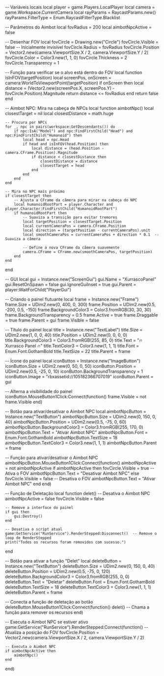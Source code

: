-- Variáveis locais
local player = game.Players.LocalPlayer
local camera = game.Workspace.CurrentCamera
local rayParams = RaycastParams.new()
rayParams.FilterType = Enum.RaycastFilterType.Blacklist

-- Parâmetros do Aimbot
local fovRadius = 200
local aimbotNpcActive = false

-- Desenhar FOV
local fovCircle = Drawing.new("Circle")
fovCircle.Visible = false  -- Inicialmente invisível
fovCircle.Radius = fovRadius
fovCircle.Position = Vector2.new(camera.ViewportSize.X / 2, camera.ViewportSize.Y / 2)
fovCircle.Color = Color3.new(1, 1, 0)
fovCircle.Thickness = 2
fovCircle.Transparency = 1

-- Função para verificar se o alvo está dentro do FOV
local function isInFOV(targetPosition)
    local screenPos, onScreen = camera:WorldToViewportPoint(targetPosition)
    if onScreen then
        local distance = (Vector2.new(screenPos.X, screenPos.Y) - fovCircle.Position).Magnitude
        return distance <= fovRadius
    end
    return false
end

-- Aimbot NPC: Mira na cabeça de NPCs
local function aimbotNpc()
    local closestTarget = nil
    local closestDistance = math.huge

    -- Procura por NPCs
    for _, npc in pairs(workspace:GetDescendants()) do
        if npc:IsA("Model") and npc:FindFirstChild("Head") and npc:FindFirstChild("Humanoid") then
            local head = npc.Head
            if head and isInFOV(head.Position) then
                local distance = (head.Position - camera.CFrame.Position).Magnitude
                if distance < closestDistance then
                    closestDistance = distance
                    closestTarget = head
                end
            end
        end
    end

    -- Mira no NPC mais próximo
    if closestTarget then
        -- Ajusta a CFrame da câmera para mirar na cabeça do NPC
        local humanoidRootPart = player.Character and player.Character:FindFirstChild("HumanoidRootPart")
        if humanoidRootPart then
            -- Suaviza a transição para evitar tremores
            local targetPosition = closestTarget.Position
            local currentCameraPos = camera.CFrame.Position
            local direction = (targetPosition - currentCameraPos).unit
            local smoothCameraPos = currentCameraPos + direction * 0.1  -- Suaviza a câmera

            -- Define a nova CFrame da câmera suavemente
            camera.CFrame = CFrame.new(smoothCameraPos, targetPosition)
        end
    end
end

-- GUI
local gui = Instance.new("ScreenGui")
gui.Name = "XurrascoPanel"
gui.ResetOnSpawn = false
gui.IgnoreGuiInset = true
gui.Parent = player:WaitForChild("PlayerGui")

-- Criando o painel flutuante
local frame = Instance.new("Frame")
frame.Size = UDim2.new(0, 400, 0, 300)
frame.Position = UDim2.new(0.5, -200, 0.5, -150)
frame.BackgroundColor3 = Color3.fromRGB(30, 30, 30)
frame.BackgroundTransparency = 0.5
frame.Active = true
frame.Draggable = true
frame.Parent = gui
frame.Visible = false

-- Título do painel
local title = Instance.new("TextLabel")
title.Size = UDim2.new(1, 0, 0, 40)
title.Position = UDim2.new(0, 0, 0, 0)
title.BackgroundColor3 = Color3.fromRGB(255, 85, 0)
title.Text = "🔥 Xurrasco Panel 🔥"
title.TextColor3 = Color3.new(1, 1, 1)
title.Font = Enum.Font.GothamBold
title.TextSize = 22
title.Parent = frame

-- Ícone do painel
local iconButton = Instance.new("ImageButton")
iconButton.Size = UDim2.new(0, 50, 0, 50)
iconButton.Position = UDim2.new(0.5, -25, 0, 10)
iconButton.BackgroundTransparency = 1
iconButton.Image = "rbxassetid://105182366707019"
iconButton.Parent = gui

-- Alterna a visibilidade do painel
iconButton.MouseButton1Click:Connect(function()
    frame.Visible = not frame.Visible
end)

-- Botão para ativar/desativar o Aimbot NPC
local aimbotNpcButton = Instance.new("TextButton")
aimbotNpcButton.Size = UDim2.new(0, 150, 0, 40)
aimbotNpcButton.Position = UDim2.new(0.5, -75, 0, 60)
aimbotNpcButton.BackgroundColor3 = Color3.fromRGB(255, 170, 0)
aimbotNpcButton.Text = "Ativar Aimbot NPC"
aimbotNpcButton.Font = Enum.Font.GothamBold
aimbotNpcButton.TextSize = 18
aimbotNpcButton.TextColor3 = Color3.new(1, 1, 1)
aimbotNpcButton.Parent = frame

-- Função para ativar/desativar o Aimbot NPC
aimbotNpcButton.MouseButton1Click:Connect(function()
    aimbotNpcActive = not aimbotNpcActive
    if aimbotNpcActive then
        fovCircle.Visible = true  -- Ativa o FOV
        aimbotNpcButton.Text = "Desativar Aimbot NPC"
    else
        fovCircle.Visible = false  -- Desativa o FOV
        aimbotNpcButton.Text = "Ativar Aimbot NPC"
    end
end)

-- Função de Deletação
local function delet()
    -- Desativa o Aimbot NPC
    aimbotNpcActive = false
    fovCircle.Visible = false

    -- Remove a interface do painel
    if gui then
        gui:Destroy()
    end

    -- Desativa o script atual
    game:GetService("RunService").RenderStepped:Disconnect()  -- Remove o loop de RenderStepped
    print("Todos os recursos foram removidos com sucesso.")
end

-- Botão para ativar a função "Delet"
local deleteButton = Instance.new("TextButton")
deleteButton.Size = UDim2.new(0, 150, 0, 40)
deleteButton.Position = UDim2.new(0.5, -75, 0, 120)
deleteButton.BackgroundColor3 = Color3.fromRGB(255, 0, 0)
deleteButton.Text = "Deletar"
deleteButton.Font = Enum.Font.GothamBold
deleteButton.TextSize = 18
deleteButton.TextColor3 = Color3.new(1, 1, 1)
deleteButton.Parent = frame

-- Conecta a função de deletação ao botão
deleteButton.MouseButton1Click:Connect(function()
    delet()  -- Chama a função para remover os recursos
end)

-- Executa o Aimbot NPC se estiver ativo
game:GetService("RunService").RenderStepped:Connect(function()
    -- Atualiza a posição do FOV
    fovCircle.Position = Vector2.new(camera.ViewportSize.X / 2, camera.ViewportSize.Y / 2)
    
    -- Executa o Aimbot NPC
    if aimbotNpcActive then
        aimbotNpc()
    end
end)
